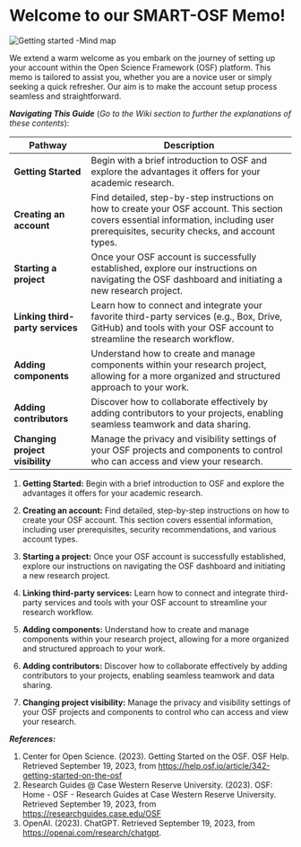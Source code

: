 # Welcome to our SMART-OSF Memo!

![Getting started -Mind map](https://github.com/rssalazarr1/SMART-OSF/blob/main/Images/OSF%20benefits_v1.2.0.jpg)

We extend a warm welcome as you embark on the journey of setting up your account within the Open Science Framework (OSF) platform. This memo is tailored to assist you, whether you are a novice user or simply seeking a quick refresher. Our aim is to make the account setup process seamless and straightforward. 

**_Navigating This Guide_** (_Go to the Wiki section to further the explanations of these contents_):

**Pathway**                                 | **Description**
---                                         | ---
**Getting Started** | Begin with a brief introduction to OSF and explore the advantages it offers for your academic research.
**Creating an account** | Find detailed, step-by-step instructions on how to create your OSF account. This section covers essential information, including user prerequisites, security checks, and account types.                                  
**Starting a project** | Once your OSF account is successfully established, explore our instructions on navigating the OSF dashboard and initiating a new research project.
**Linking third-party services** | Learn how to connect and integrate your favorite third-party services (e.g., Box, Drive, GitHub) and tools with your OSF account to streamline the research workflow.
**Adding components** | Understand how to create and manage components within your research project, allowing for a more organized and structured approach to your work.
**Adding contributors** | Discover how to collaborate effectively by adding contributors to your projects, enabling seamless teamwork and data sharing.
**Changing project visibility** | Manage the privacy and visibility settings of your OSF projects and components to control who can access and view your research.

1.  **Getting Started:** Begin with a brief introduction to OSF and explore the advantages it offers for your academic research.

2.  **Creating an account:** Find detailed, step-by-step instructions on how to create your OSF account. This section covers essential information, including user prerequisites, security recommendations, and various account types.

3.  **Starting a project:** Once your OSF account is successfully established, explore our instructions on navigating the OSF dashboard and initiating a new research project.

4. **Linking third-party services:** Learn how to connect and integrate third-party services and tools with your OSF account to streamline your research workflow.

5. **Adding components:** Understand how to create and manage components within your research project, allowing for a more organized and structured approach to your work.

6. **Adding contributors:** Discover how to collaborate effectively by adding contributors to your projects, enabling seamless teamwork and data sharing.

7. **Changing project visibility:** Manage the privacy and visibility settings of your OSF projects and components to control who can access and view your research.

**_References:_**

1. Center for Open Science. (2023). Getting Started on the OSF. OSF Help. Retrieved September 19, 2023, from https://help.osf.io/article/342-getting-started-on-the-osf
2. Research Guides @ Case Western Reserve University. (2023). OSF: Home - OSF - Research Guides at Case Western Reserve University. Retrieved September 19, 2023, from https://researchguides.case.edu/OSF
3. OpenAI. (2023). ChatGPT. Retrieved September 19, 2023, from https://openai.com/research/chatgpt. 
